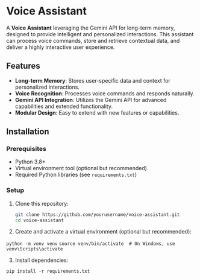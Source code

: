 # Voice Assistant

A **Voice Assistant** leveraging the Gemini API for long-term memory, designed to provide intelligent and personalized interactions. This assistant can process voice commands, store and retrieve contextual data, and deliver a highly interactive user experience.

## Features

- **Long-term Memory**: Stores user-specific data and context for personalized interactions.
- **Voice Recognition**: Processes voice commands and responds naturally.
- **Gemini API Integration**: Utilizes the Gemini API for advanced capabilities and extended functionality.
- **Modular Design**: Easy to extend with new features or capabilities.

## Installation

### Prerequisites
- Python 3.8+
- Virtual environment tool (optional but recommended)
- Required Python libraries (see `requirements.txt`)

### Setup
1. Clone this repository:
   ```bash
   git clone https://github.com/yourusername/voice-assistant.git
   cd voice-assistant

2. Create and activate a virtual environment (optional but recommended):

`python -m venv venv`
`source venv/bin/activate  # On Windows, use venv\Scripts\activate`


3. Install dependencies:

`pip install -r requirements.txt`
